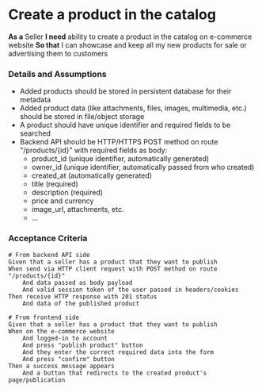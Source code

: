 # Create a product in the catalog

**As a** Seller
**I need** ability to create a product in the catalog on e-commerce website
**So that** I can showcase and keep all my new products for sale or advertising them to customers

### Details and Assumptions
* Added products should be stored in persistent database for their metadata
* Added product data (like attachments, files, images, multimedia, etc.) should be stored in file/object storage
* A product should have unique identifier and required fields to be searched 
* Backend API should be HTTP/HTTPS POST method on route "/products/{id}" with required fields as body:
  - product_id (unique identifier, automatically generated)
  - owner_id (unique identifier, automatically passed from who created)
  - created_at (automatically generated)
  - title (required)
  - description (required)
  - price and currency
  - image_url, attachments, etc.
  - ...

### Acceptance Criteria  
```gherkin
# From backend API side
Given that a seller has a product that they want to publish
When send via HTTP client request with POST method on route "/products/{id}"
    And data passed as body payload
    And valid session token of the user passed in headers/cookies
Then receive HTTP response with 201 status
    And data of the published product

# From frontend side
Given that a seller has a product that they want to publish
When on the e-commerce website
    And logged-in to account
    And press "publish product" button
    And they enter the correct required data into the form
    And press "confirm" button
Then a success message appears
    And a button that redirects to the created product's page/publication
```
